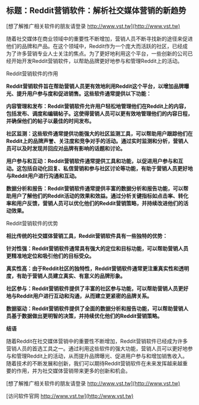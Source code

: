## **标题：Reddit营销软件：解析社交媒体营销的新趋势**

[想了解推广相关软件的朋友请登录 http://www.vst.tw](http://www.vst.tw)

随着社交媒体在商业领域中的重要性不断增加，营销人员不断寻找新的途径来促进他们的品牌和产品。在这个领域中，Reddit作为一个庞大而活跃的社区，已经成为了许多营销专业人士关注的焦点。为了更好地利用这个平台，一些创新的公司已经开始开发Reddit营销软件，以帮助品牌更好地参与和管理Reddit上的活动。

Reddit营销软件的作用

**Reddit营销软件旨在帮助营销人员更有效地利用Reddit这个平台，以增加品牌曝光、提升用户参与度和促进销售。这些软件通常提供以下功能：**

**内容管理和发布：Reddit营销软件允许用户轻松地管理他们在Reddit上的内容，包括发布、调度和编辑帖子。这使得营销人员可以更有效地管理他们的内容日程，并确保他们的帖子以最佳的时间发布。**

**社区监测：这些软件通常提供功能强大的社区监测工具，可以帮助用户跟踪他们在Reddit上的品牌声誉、关注度和竞争对手的活动。通过实时监测和分析，营销人员可以及时发现并回应对品牌有影响的话题和讨论。**

**用户参与和互动：Reddit营销软件通常提供工具和功能，以促进用户参与和互动。这包括自动化回复、私信营销和参与社区讨论等功能，有助于营销人员更好地与Reddit用户进行沟通和互动。**

**数据分析和报告：Reddit营销软件通常提供丰富的数据分析和报告功能，可以帮助用户了解他们的Reddit活动的效果和效益。通过分析关键指标如点击率、转化率和用户反馈，营销人员可以优化他们的Reddit营销策略，并持续改进他们的活动效果。**

Reddit营销软件的优势

**相比传统的社交媒体营销工具，Reddit营销软件具有一些独特的优势：**

**针对性强：Reddit营销软件通常具有强大的定位和目标功能，可以帮助营销人员更精准地定位和吸引他们的目标受众。**

**真实性高：由于Reddit社区的独特性，Reddit营销软件通常更注重真实性和透明度，有助于营销人员建立真实、有意义的品牌形象。**

**社区参与：Reddit营销软件提供了丰富的社区参与功能，可以帮助营销人员更好地与Reddit用户进行互动和沟通，从而建立更紧密的品牌关系。**

**数据驱动：Reddit营销软件提供了全面的数据分析和报告功能，可以帮助营销人员基于数据做出更明智的决策，并持续优化他们的Reddit营销策略。**

**结语**

随着Reddit在社交媒体营销中的重要性不断增加，Reddit营销软件已经成为许多营销人员的首选工具之一。通过利用这些软件的强大功能，营销人员可以更好地参与和管理Reddit上的活动，从而提升品牌曝光、促进用户参与和增加销售收入。随着技术的不断发展和创新，我们可以期待Reddit营销软件在未来发挥越来越重要的作用，并为社交媒体营销带来更多的创新和机会。

[想了解推广相关软件的朋友请登录 http://www.vst.tw](http://www.vst.tw)


[访问软件官网 http://www.vst.tw](http://www.vst.tw)
